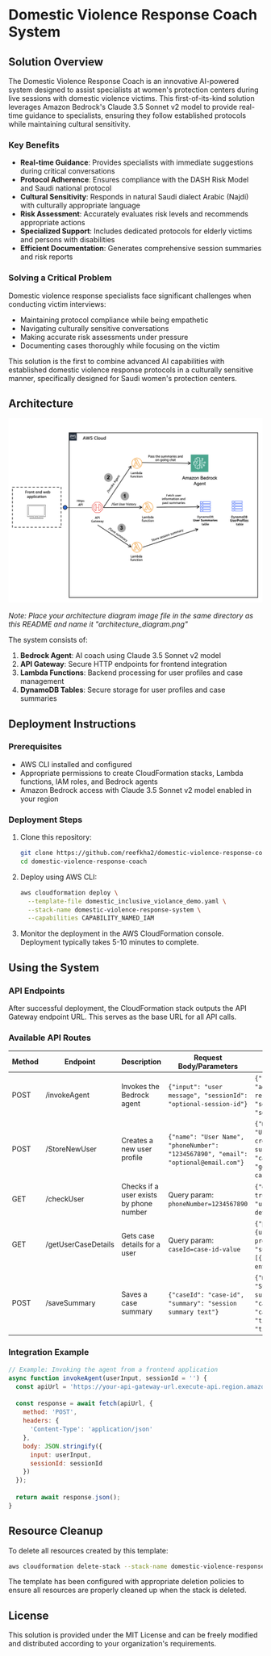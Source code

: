 # Domestic Violence Response Coach System

## Solution Overview

The Domestic Violence Response Coach is an innovative AI-powered system designed to assist specialists at women's protection centers during live sessions with domestic violence victims. This first-of-its-kind solution leverages Amazon Bedrock's Claude 3.5 Sonnet v2 model to provide real-time guidance to specialists, ensuring they follow established protocols while maintaining cultural sensitivity.

### Key Benefits

- **Real-time Guidance**: Provides specialists with immediate suggestions during critical conversations
- **Protocol Adherence**: Ensures compliance with the DASH Risk Model and Saudi national protocol
- **Cultural Sensitivity**: Responds in natural Saudi dialect Arabic (Najdi) with culturally appropriate language
- **Risk Assessment**: Accurately evaluates risk levels and recommends appropriate actions
- **Specialized Support**: Includes dedicated protocols for elderly victims and persons with disabilities
- **Efficient Documentation**: Generates comprehensive session summaries and risk reports

### Solving a Critical Problem

Domestic violence response specialists face significant challenges when conducting victim interviews:
- Maintaining protocol compliance while being empathetic
- Navigating culturally sensitive conversations
- Making accurate risk assessments under pressure
- Documenting cases thoroughly while focusing on the victim

This solution is the first to combine advanced AI capabilities with established domestic violence response protocols in a culturally sensitive manner, specifically designed for Saudi women's protection centers.

## Architecture

![Architecture Diagram](architecture_diagram.png)

*Note: Place your architecture diagram image file in the same directory as this README and name it "architecture_diagram.png"*

The system consists of:

1. **Bedrock Agent**: AI coach using Claude 3.5 Sonnet v2 model
2. **API Gateway**: Secure HTTP endpoints for frontend integration
3. **Lambda Functions**: Backend processing for user profiles and case management
4. **DynamoDB Tables**: Secure storage for user profiles and case summaries

## Deployment Instructions

### Prerequisites

- AWS CLI installed and configured
- Appropriate permissions to create CloudFormation stacks, Lambda functions, IAM roles, and Bedrock agents
- Amazon Bedrock access with Claude 3.5 Sonnet v2 model enabled in your region

### Deployment Steps

1. Clone this repository:
   ```bash
   git clone https://github.com/reefkha2/domestic-violence-response-coach.git
   cd domestic-violence-response-coach
   ```

2. Deploy using AWS CLI:
   ```bash
   aws cloudformation deploy \
     --template-file domestic_inclusive_violance_demo.yaml \
     --stack-name domestic-violence-response-system \
     --capabilities CAPABILITY_NAMED_IAM
   ```

3. Monitor the deployment in the AWS CloudFormation console. Deployment typically takes 5-10 minutes to complete.

## Using the System

### API Endpoints

After successful deployment, the CloudFormation stack outputs the API Gateway endpoint URL. This serves as the base URL for all API calls.

### Available API Routes

| Method | Endpoint | Description | Request Body/Parameters | Response |
|--------|----------|-------------|------------------------|----------|
| POST | /invokeAgent | Invokes the Bedrock agent | `{"input": "user message", "sessionId": "optional-session-id"}` | `{"response": "agent response", "sessionId": "session-id"}` |
| POST | /StoreNewUser | Creates a new user profile | `{"name": "User Name", "phoneNumber": "1234567890", "email": "optional@email.com"}` | `{"message": "User profile created successfully", "caseId": "generated-case-id"}` |
| GET | /checkUser | Checks if a user exists by phone number | Query param: `phoneNumber=1234567890` | `{"exists": true/false, "user": {user-details}}` |
| GET | /getUserCaseDetails | Gets case details for a user | Query param: `caseId=case-id-value` | `{"profile": {user-profile}, "summaries": [{summary-entries}]}` |
| POST | /saveSummary | Saves a case summary | `{"caseId": "case-id", "summary": "session summary text"}` | `{"message": "Summary saved successfully", "caseId": "case-id", "timestamp": "timestamp"}` |

### Integration Example

```javascript
// Example: Invoking the agent from a frontend application
async function invokeAgent(userInput, sessionId = '') {
  const apiUrl = 'https://your-api-gateway-url.execute-api.region.amazonaws.com/prod/invokeAgent';
  
  const response = await fetch(apiUrl, {
    method: 'POST',
    headers: {
      'Content-Type': 'application/json'
    },
    body: JSON.stringify({
      input: userInput,
      sessionId: sessionId
    })
  });
  
  return await response.json();
}
```

## Resource Cleanup

To delete all resources created by this template:

```bash
aws cloudformation delete-stack --stack-name domestic-violence-response-system
```

The template has been configured with appropriate deletion policies to ensure all resources are properly cleaned up when the stack is deleted.

## License

This solution is provided under the MIT License and can be freely modified and distributed according to your organization's requirements.
